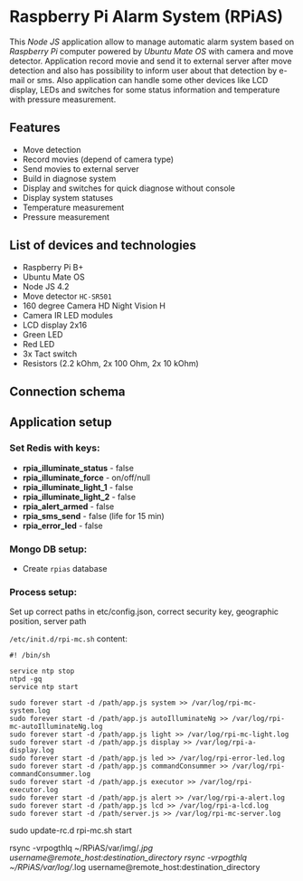 # Raspberry Pi Alarm System (RPiAS)
This _Node JS_ application allow to manage automatic alarm system based on _Raspberry Pi_
computer powered by _Ubuntu Mate OS_ with camera and move detector. Application
record movie and send it to external server after move detection and also has
possibility to inform user about that detection by e-mail or sms. Also application
can handle some other devices like LCD display, LEDs and switches for some status
information and temperature with pressure measurement.

## Features
- Move detection
- Record movies (depend of camera type)
- Send movies to external server
- Build in diagnose system
- Display and switches for quick diagnose without console
- Display system statuses
- Temperature measurement
- Pressure measurement

## List of devices and technologies
- Raspberry Pi B+
- Ubuntu Mate OS
- Node JS 4.2
- Move detector `HC-SR501`
- 160 degree Camera HD Night Vision H
- Camera IR LED modules
- LCD display 2x16
- Green LED
- Red LED
- 3x Tact switch
- Resistors (2.2 kOhm, 2x 100 Ohm, 2x 10 kOhm)

## Connection schema

## Application setup

### Set Redis with keys:

- **rpia_illuminate_status** - false
- **rpia_illuminate_force** - on/off/null
- **rpia_illuminate_light_1** - false
- **rpia_illuminate_light_2** - false
- **rpia_alert_armed** - false
- **rpia_sms_send** - false (life for 15 min)
- **rpia_error_led** - false

### Mongo DB setup:

- Create `rpias` database

### Process setup:

Set up correct paths in etc/config.json, correct security key, geographic position, server path

`/etc/init.d/rpi-mc.sh` content:

```
#! /bin/sh

service ntp stop
ntpd -gq
service ntp start

sudo forever start -d /path/app.js system >> /var/log/rpi-mc-system.log
sudo forever start -d /path/app.js autoIlluminateNg >> /var/log/rpi-mc-autoIlluminateNg.log
sudo forever start -d /path/app.js light >> /var/log/rpi-mc-light.log
sudo forever start -d /path/app.js display >> /var/log/rpi-a-display.log
sudo forever start -d /path/app.js led >> /var/log/rpi-error-led.log
sudo forever start -d /path/app.js commandConsummer >> /var/log/rpi-commandConsummer.log
sudo forever start -d /path/app.js executor >> /var/log/rpi-executor.log
sudo forever start -d /path/app.js alert >> /var/log/rpi-a-alert.log
sudo forever start -d /path/app.js lcd >> /var/log/rpi-a-lcd.log
sudo forever start -d /path/server.js >> /var/log/rpi-mc-server.log
```

sudo update-rc.d rpi-mc.sh start

rsync -vrpogthlq ~/RPiAS/var/img/*.jpg username@remote_host:destination_directory
rsync -vrpogthlq ~/RPiAS/var/log/*.log username@remote_host:destination_directory
